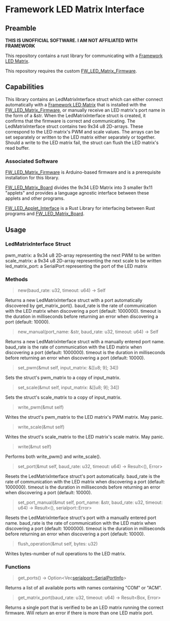 # Framework LED Matrix Interface
## Preamble
**THIS IS UNOFFICIAL SOFTWARE. I AM NOT AFFILIATED WITH FRAMEWORK**

This repository contains a rust library for communicating with a [Framework LED Matrix](https://frame.work/products/16-led-matrix).

This repository requires the custom [FW_LED_Matrix_Firmware](https://github.com/sigroot/FW_LED_Matrix_Firmware). 
## Capabilities
This library contains an LedMatrixInterface struct which can either connect automatically with a [Framework LED Matrix](https://frame.work/products/16-led-matrix) that is installed with the [FW_LED_Matrix_Firmware](https://github.com/sigroot/FW_LED_Matrix_Firmware), or manually receive an LED matrix's port name in the form of a &str. When the LedMatrixInterface struct is created, it confirms that the firmware is correct and communicating. The LedMatrixInterface struct contains two 9x34 u8 2D-arrays. These correspond to the LED matrix's PWM and scale values. The arrays can be set separately or written to the LED matrix either separately or together. Should a write to the LED matrix fail, the struct can flush the LED matrix's read buffer.
### Associated Software
[FW_LED_Matrix_Firmware](https://github.com/sigroot/FW_LED_Matrix_Firmware) is Arduino-based firmware and is a prerequisite installation for this library.

[FW_LED_Matrix_Board](https://github.com/sigroot/FW_LED_Matrix_Board) divides the 9x34 LED Matrix into 3 smaller 9x11 "applets" and provides a language agnostic interface between these applets and other programs.

[FW_LED_Applet_Interface](https://github.com/sigroot/FW_LED_Applet_Interface) is a Rust Library for interfacing between Rust programs and [FW_LED_Matrix_Board](https://github.com/sigroot/FW_LED_Matrix_Board).
## Usage
### LedMatrixInterface Struct
pwm_matrix: a 9x34 u8 2D-array representing the next PWM to be written
scale_matrix: a 9x34 u8 2D-array representing the next scale to be written
led_matrix_port: a SerialPort representing the port of the LED matrix
### Methods
>new(baud_rate: u32, timeout: u64) -> Self

Returns a new LedMatrixInterface struct with a port automatically discovered by get_matrix_port(). baud_rate is the rate of communication with the LED matrix when discovering a port (default: 1000000). timeout is the duration in milliseconds before returning an error when discovering a port (default: 10000).

>new_manual(port_name: &str, baud_rate: u32, timeout: u64) -> Self

Returns a new LedMatrixInterface struct with a manually entered port name. baud_rate is the rate of communication with the LED matrix when discovering a port (default: 1000000). timeout is the duration in milliseconds before returning an error when discovering a port (default: 10000).

>set_pwm(&mut self, input_matrix: &[[u8; 9]; 34])

Sets the struct's pwm_matrix to a copy of input_matrix.

>set_scale(&mut self, input_matrix: &[[u8; 9]; 34])

Sets the struct's scale_matrix to a copy of input_matrix.

>write_pwm(&mut self)

Writes the struct's pwm_matrix to the LED matrix's PWM matrix. May panic.

>write_scale(&mut self)

Writes the struct's scale_matrix to the LED matrix's scale matrix. May panic.

>write(&mut self)

Performs both write_pwm() and write_scale().

>set_port(&mut self, baud_rate: u32, timeout: u64) -> Result<(), Error>

Resets the LedMatrixInterface struct's port automatically. baud_rate is the rate of communication with the LED matrix when discovering a port (default: 1000000). timeout is the duration in milliseconds before returning an error when discovering a port (default: 10000).

>set_port_manual(&mut self, port_name: &str, baud_rate: u32, timeout: u64) -> Result<(), serialport::Error>

Resets the LedMatrixInterface struct's port with a manually entered port name. baud_rate is the rate of communication with the LED matrix when discovering a port (default: 1000000). timeout is the duration in milliseconds before returning an error when discovering a port (default: 10000).

>flush_operation(&mut self, bytes: u32)

Writes bytes-number of null operations to the LED matrix.
### Functions
>get_ports() -> Option<Vec<serialport::SerialPortInfo>>

Returns a list of all available ports with names containing "COM" or "ACM".

>get_matrix_port(baud_rate: u32, timeout: u64) -> Result<Box<dyn serialport::SerialPort>, Error>

Returns a single port that is verified to be an LED matrix running the correct firmware. Will return an error if there is more than one LED matrix port.

